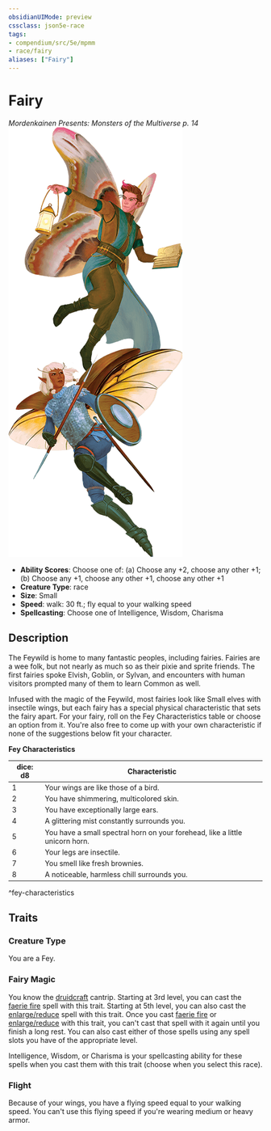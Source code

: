```yaml
---
obsidianUIMode: preview
cssclass: json5e-race
tags:
- compendium/src/5e/mpmm
- race/fairy
aliases: ["Fairy"]
---
```


# Fairy
*Mordenkainen Presents: Monsters of the Multiverse p. 14*
![](../../assets/img/fairy.png)  

- **Ability Scores**: Choose one of: (a) Choose any +2, choose any other +1; (b) Choose any +1, choose any other +1, choose any other +1
- **Creature Type**: race
- **Size**: Small
- **Speed**: walk: 30 ft.; fly equal to your walking speed
- **Spellcasting**: Choose one of Intelligence, Wisdom, Charisma


## Description

The Feywild is home to many fantastic peoples, including fairies. Fairies are a wee folk, but not nearly as much so as their pixie and sprite friends. The first fairies spoke Elvish, Goblin, or Sylvan, and encounters with human visitors prompted many of them to learn Common as well.

Infused with the magic of the Feywild, most fairies look like Small elves with insectile wings, but each fairy has a special physical characteristic that sets the fairy apart. For your fairy, roll on the Fey Characteristics table or choose an option from it. You're also free to come up with your own characteristic if none of the suggestions below fit your character.

**Fey Characteristics**

| dice: d8 | Characteristic |
|----------|----------------|
| 1 | Your wings are like those of a bird. |
| 2 | You have shimmering, multicolored skin. |
| 3 | You have exceptionally large ears. |
| 4 | A glittering mist constantly surrounds you. |
| 5 | You have a small spectral horn on your forehead, like a little unicorn horn. |
| 6 | Your legs are insectile. |
| 7 | You smell like fresh brownies. |
| 8 | A noticeable, harmless chill surrounds you. |
^fey-characteristics


## Traits

### Creature Type

You are a Fey.

### Fairy Magic

You know the [druidcraft](../spells/druidcraft.md#) cantrip. Starting at 3rd level, you can cast the [faerie fire](../spells/faerie-fire.md#) spell with this trait. Starting at 5th level, you can also cast the [enlarge/reduce](../spells/enlarge-reduce.md#) spell with this trait. Once you cast [faerie fire](../spells/faerie-fire.md#) or [enlarge/reduce](../spells/enlarge-reduce.md#) with this trait, you can't cast that spell with it again until you finish a long rest. You can also cast either of those spells using any spell slots you have of the appropriate level.

Intelligence, Wisdom, or Charisma is your spellcasting ability for these spells when you cast them with this trait (choose when you select this race).

### Flight

Because of your wings, you have a flying speed equal to your walking speed. You can't use this flying speed if you're wearing medium or heavy armor.